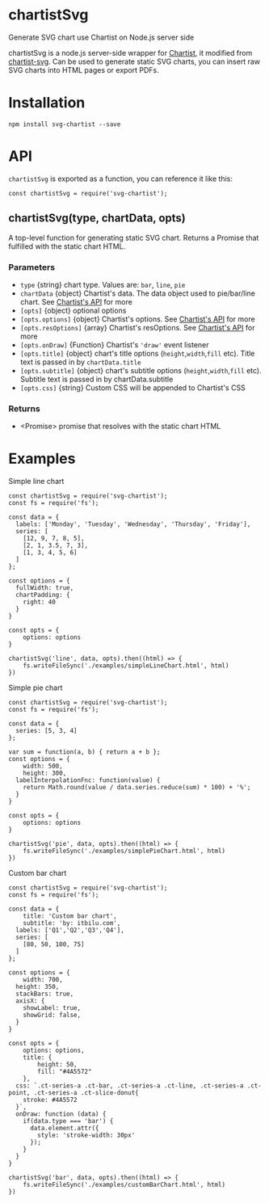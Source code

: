 # chartistSvg
Generate SVG chart use Chartist on Node.js server side

chartistSvg is a node.js server-side wrapper for [Chartist](http://gionkunz.github.io/chartist-js/index.html), it modified from [chartist-svg](https://github.com/nodef/chartist-svg). Can be used to generate static SVG charts, you can insert raw SVG charts into HTML pages or export PDFs.

# Installation
```
npm install svg-chartist --save
```

# API
`chartistSvg` is exported as a function, you can reference it like this:
```
const chartistSvg = require('svg-chartist');
```
## chartistSvg(type, chartData, opts)
A top-level function for generating static SVG chart. Returns a Promise that fulfilled with the static chart HTML.

### Parameters
- `type`                      {string} chart type. Values are: `bar`, `line`, `pie`
- `chartData`                 {object} Chartist's data. The data object used to pie/bar/line chart. See [Chartist's API](http://gionkunz.github.io/chartist-js/api-documentation.html) for more
- `[opts]`                    {object} optional options 
- `[opts.options]`            {object} Chartist's options. See [Chartist's API](http://gionkunz.github.io/chartist-js/api-documentation.html) for more
- `[opts.resOptions]`         {array} Chartist's resOptions. See [Chartist's API](http://gionkunz.github.io/chartist-js/api-documentation.html) for more
- `[opts.onDraw]`             {Function} Chartist's `'draw'` event listener
- `[opts.title]`              {object} chart's title options (`height`,`width`,`fill` etc). Title text is passed in by `chartData.title`
- `[opts.subtitle]`           {object} chart's subtitle options (`height`,`width`,`fill` etc). Subtitle text is passed in by chartData.subtitle
- `[opts.css]`                {string} Custom CSS will be appended to Chartist's CSS


### Returns
- &lt;Promise&gt; promise that resolves with the static chart HTML

# Examples
Simple line chart
```
const chartistSvg = require('svg-chartist');
const fs = require('fs');

const data = {
  labels: ['Monday', 'Tuesday', 'Wednesday', 'Thursday', 'Friday'],
  series: [
    [12, 9, 7, 8, 5],
    [2, 1, 3.5, 7, 3],
    [1, 3, 4, 5, 6]
  ]
};

const options = {
  fullWidth: true,
  chartPadding: {
    right: 40
  }
}

const opts = {
	options: options
}

chartistSvg('line', data, opts).then((html) => {
	fs.writeFileSync('./examples/simpleLineChart.html', html)
})
```


Simple pie chart
```
const chartistSvg = require('svg-chartist');
const fs = require('fs');

const data = {
  series: [5, 3, 4]
};

var sum = function(a, b) { return a + b };
const options = {
	width: 500,
	height: 300,
  labelInterpolationFnc: function(value) {
    return Math.round(value / data.series.reduce(sum) * 100) + '%';
  }
}

const opts = {
	options: options
}

chartistSvg('pie', data, opts).then((html) => {
	fs.writeFileSync('./examples/simplePieChart.html', html)
})
```


Custom bar chart
```
const chartistSvg = require('svg-chartist');
const fs = require('fs');

const data = {
	title: 'Custom bar chart',
	subtitle: 'by: itbilu.com',
  labels: ['Q1','Q2','Q3','Q4'],
  series: [
    [80, 50, 100, 75]
  ]
};

const options = {
	width: 700, 
  height: 350,
  stackBars: true,
  axisX: {
    showLabel: true,
    showGrid: false,
  }
}

const opts = {
	options: options,
	title: {
		height: 50,
		fill: "#4A5572"
	},
  css: `.ct-series-a .ct-bar, .ct-series-a .ct-line, .ct-series-a .ct-point, .ct-series-a .ct-slice-donut{
    stroke: #4A5572
  }`,
  onDraw: function (data) {
    if(data.type === 'bar') {
      data.element.attr({
        style: 'stroke-width: 30px'
      });
    }
  }
}

chartistSvg('bar', data, opts).then((html) => {
	fs.writeFileSync('./examples/customBarChart.html', html)
})
```

